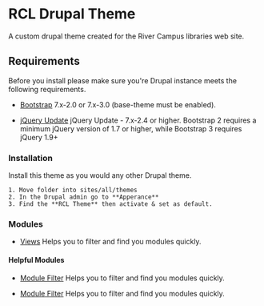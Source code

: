 # RCL Drupal Theme
A custom drupal theme created for the River Campus libraries web site.

## Requirements
Before you install please make sure you're Drupal instance meets the following requirements.

- [Bootstrap](https://drupal.org/project/bootstrap) 7.x-2.0 or 7.x-3.0 (base-theme must be enabled).

- [jQuery Update](https://drupal.org/project/jquery_update) jQuery Update - 7.x-2.4 or higher. Bootstrap 2 requires a minimum jQuery version of 1.7 or higher, while Bootstrap 3 requires jQuery 1.9+

### Installation
Install this theme as you would any other Drupal theme.
```
1. Move folder into sites/all/themes
2. In the Drupal admin go to **Apperance**
3. Find the **RCL Theme** then activate & set as default.
```


### Modules

- [Views](https://www.drupal.org/project/views)
Helps you to filter and find you modules quickly.

#### Helpful Modules

- [Module Filter](https://www.drupal.org/project/module_filter)
Helps you to filter and find you modules quickly.

- [Module Filter](https://www.drupal.org/project/module_filter)
Helps you to filter and find you modules quickly.
